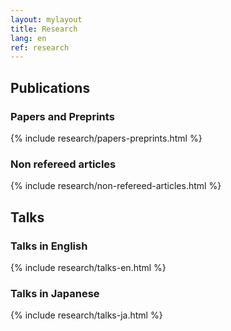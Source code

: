 ```yaml
---
layout: mylayout
title: Research
lang: en
ref: research
---
```


## Publications
### Papers and Preprints
{% include research/papers-preprints.html %}

### Non refereed articles
{% include research/non-refereed-articles.html %}


## Talks
### Talks in English
{% include research/talks-en.html %}

### Talks in Japanese
{% include research/talks-ja.html %}
